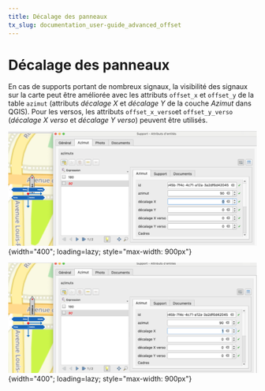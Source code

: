```yaml
---
title: Décalage des panneaux
tx_slug: documentation_user-guide_advanced_offset
---
```


# Décalage des panneaux

En cas de supports portant de nombreux signaux, la visibilité des signaux sur la carte peut être améliorée avec les attributs `offset_x` et `offset_y` de la table `azimut` (attributs *décalage X* et *décalage Y* de la couche *Azimut* dans QGIS). Pour les versos, les attributs `offset_x_verso`et `offset_y_verso` (*décalage X verso* et *décalage Y verso*) peuvent être utilisés.

![Symbologie avant décalage](../../assets/images/printscreen/without_offset.png){width="400"; loading=lazy; style="max-width: 900px"}

![Symbologie après décalage](../../assets/images/printscreen/with_offset.png){width="400"; loading=lazy; style="max-width: 900px"}

